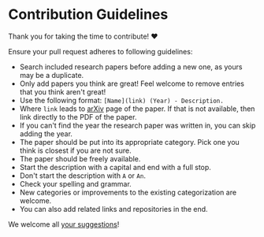 # Contribution Guidelines

Thank you for taking the time to contribute! ♥️

Ensure your pull request adheres to following guidelines:

- Search included research papers before adding a new one, as yours may be a duplicate.
- Only add papers you think are great! Feel welcome to remove entries that you think aren't great!
- Use the following format: `[Name](link) (Year) - Description.`
- Where `link` leads to [arXiv](https://arxiv.org) page of the paper. If that is not available, then link directly to the PDF of the paper.
- If you can't find the year the research paper was written in, you can skip adding the year.
- The paper should be put into its appropriate category. Pick one you think is closest if you are not sure.
- The paper should be freely available.
- Start the description with a capital and end with a full stop.
- Don't start the description with `A` or `An`.
- Check your spelling and grammar.
- New categories or improvements to the existing categorization are welcome.
- You can also add related links and repositories in the end.

We welcome all [your suggestions](../../edit/master/README.md)!
